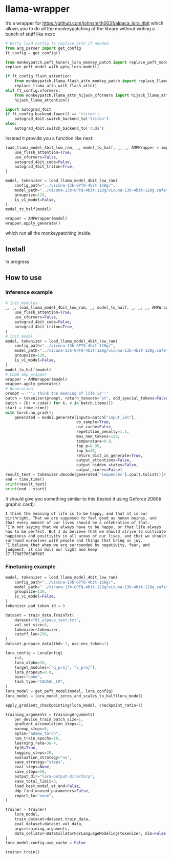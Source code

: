 # llama-wrapper

<!-- WARNING: THIS FILE WAS AUTOGENERATED! DO NOT EDIT! -->

It’s a wrapper for <https://github.com/johnsmith0031/alpaca_lora_4bit>
which allows you to do all the monkeypatching of the library without
writing a bunch of stuff like next:

``` python
# Early load config to replace attn if needed
from arg_parser import get_config
ft_config = get_config()

from monkeypatch.peft_tuners_lora_monkey_patch import replace_peft_model_with_gptq_lora_model
replace_peft_model_with_gptq_lora_model()

if ft_config.flash_attention:
    from monkeypatch.llama_flash_attn_monkey_patch import replace_llama_attn_with_flash_attn
    replace_llama_attn_with_flash_attn()
elif ft_config.xformers:
    from monkeypatch.llama_attn_hijack_xformers import hijack_llama_attention
    hijack_llama_attention()

import autograd_4bit
if ft_config.backend.lower() == 'triton':
    autograd_4bit.switch_backend_to('triton')
else:
    autograd_4bit.switch_backend_to('cuda')
```

Instead it provide you a function like next:

``` python
load_llama_model_4bit_low_ram, _, model_to_half, _, _, AMPWrapper = import_llama(
    use_flash_attention=True,
    use_xformers=False,
    autograd_4bit_cuda=False,
    autograd_4bit_triton=True,
)

model, tokenizer = load_llama_model_4bit_low_ram(
    config_path="../vicuna-13b-GPTQ-4bit-128g/",
    model_path="../vicuna-13b-GPTQ-4bit-128g/vicuna-13b-4bit-128g.safetensors",
    groupsize=128,
    is_v1_model=False,
)
model_to_half(model)

wrapper = AMPWrapper(model)
wrapper.apply_generate()
```

which run all the monkeypatching inside.

## Install

In progress

## How to use

### Inference example

``` python
# Init modules
_, _, load_llama_model_4bit_low_ram, _, model_to_half, _, _, _, AMPWrapper = import_llama(
    use_flash_attention=True,
    use_xformers=False,
    autograd_4bit_cuda=False,
    autograd_4bit_triton=True,
)
# Init model
model, tokenizer = load_llama_model_4bit_low_ram(
    config_path="../vicuna-13b-GPTQ-4bit-128g/",
    model_path="../vicuna-13b-GPTQ-4bit-128g/vicuna-13b-4bit-128g.safetensors",
    groupsize=128,
    is_v1_model=False,
)
model_to_half(model)
# CUDA amp wrapper
wrapper = AMPWrapper(model)
wrapper.apply_generate()
# Generation
prompt = '''I think the meaning of life is'''
batch = tokenizer(prompt, return_tensors="pt", add_special_tokens=False)
batch = {k: v.cuda() for k, v in batch.items()}
start = time.time()
with torch.no_grad():
    generated = model.generate(inputs=batch["input_ids"],
                               do_sample=True,
                               use_cache=False,
                               repetition_penalty=1.1,
                               max_new_tokens=128,
                               temperature=0.9,
                               top_p=0.95,
                               top_k=40,
                               return_dict_in_generate=True,
                               output_attentions=False,
                               output_hidden_states=False,
                               output_scores=False)
result_text = tokenizer.decode(generated['sequences'].cpu().tolist()[0])
end = time.time()
print(result_text)
print(end - start)
```

It should give you something similar to this (tested it using Geforce
2080ti graphic card):

    I think the meaning of life is to be happy, and that it is our birthright. That we are supposed to feel good as human beings, and that every moment of our lives should be a celebration of that.
    “I’m not saying that we always have to be happy, or that life always has to be perfect. But I do believe that we should strive to cultivate happiness and positivity in all areas of our lives, and that we should surround ourselves with people and things that bring us joy.
    “I believe that when we are surrounded by negativity, fear, and judgment, it can dull our light and keep
    27.77907705307007

### Finetuning example

``` python
model, tokenizer = load_llama_model_4bit_low_ram(
    config_path="../vicuna-13b-GPTQ-4bit-128g/",
    model_path="../vicuna-13b-GPTQ-4bit-128g/vicuna-13b-4bit-128g.safetensors",
    groupsize=128,
    is_v1_model=False,
)
tokenizer.pad_token_id = 0

dataset = train_data.TrainTxt(
    dataset="01_alpaca_text.txt",
    val_set_size=0,
    tokenizer=tokenizer,
    cutoff_len=256,
)
dataset.prepare_data(thd=-1, use_eos_token=1)

lora_config = LoraConfig(
    r=8,
    lora_alpha=16,
    target_modules=["q_proj", "v_proj"],
    lora_dropout=0.0,
    bias="none",
    task_type="CAUSAL_LM",
)
lora_model = get_peft_model(model, lora_config)
lora_model = lora_model_zeros_and_scales_to_half(lora_model)

apply_gradient_checkpointing(lora_model, checkpoint_ratio=1)

training_arguments = TrainingArguments(
    per_device_train_batch_size=1,
    gradient_accumulation_steps=1,
    warmup_steps=5,
    optim="adamw_torch",
    num_train_epochs=10,
    learning_rate=3e-4,
    fp16=True,
    logging_steps=20,
    evaluation_strategy="no",
    save_strategy="steps",
    eval_steps=None,
    save_steps=50,
    output_dir="lora-output-directory",
    save_total_limit=3,
    load_best_model_at_end=False,
    ddp_find_unused_parameters=False,
    report_to="none",
)

trainer = Trainer(
    lora_model,
    train_dataset=dataset.train_data,
    eval_dataset=dataset.val_data,
    args=training_arguments,
    data_collator=DataCollatorForLanguageModeling(tokenizer, mlm=False)
)
lora_model.config.use_cache = False

trainer.train()
```
